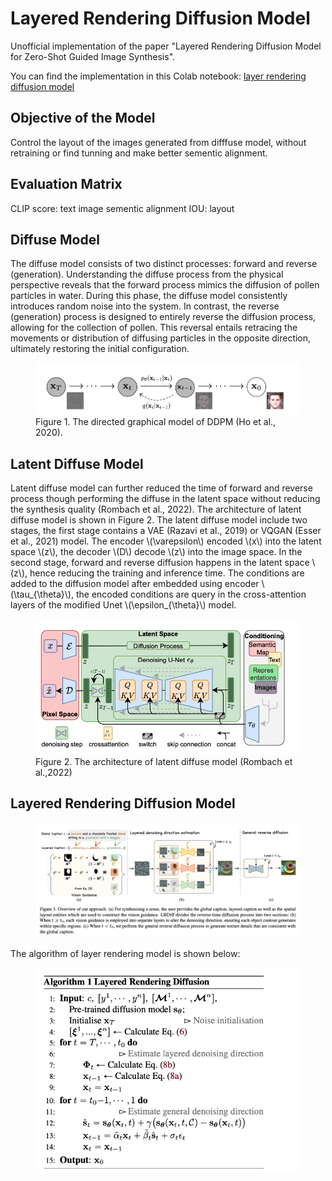 # Layered Rendering Diffusion Model
Unofficial implementation of the paper "Layered Rendering Diffusion Model for Zero-Shot Guided Image Synthesis". 

You can find the implementation in this Colab notebook:
<a href="https://drive.google.com/file/d/1KcNvrjh7k5G4FFbzeMfdGruA-o0Y4XZB/view?usp=share_link">layer rendering diffusion model </a>

## Objective of the Model
Control the layout of the images generated from difffuse model, without retraining or find tunning and make better sementic alignment.

## Evaluation Matrix
CLIP score: text image sementic alignment
IOU: layout

## Diffuse Model
The diffuse model consists of two distinct processes: forward and reverse (generation). Understanding the diffuse process from the physical perspective reveals that the forward process mimics the diffusion of pollen particles in water. During this phase, the diffuse model consistently introduces random noise into the system. In contrast, the reverse (generation) process is designed to entirely reverse the diffusion process, allowing for the collection of pollen. This reversal entails retracing the movements or distribution of diffusing particles in the opposite direction, ultimately restoring the initial configuration.

<figure>
  <img src="Fig1-DDPM.png">
  <figcaption>Figure 1. The directed graphical model of DDPM (Ho et al., 2020). </figcaption>
</figure>


## Latent Diffuse Model
Latent diffuse model can further reduced the time of forward and reverse process though performing the diffuse in the latent space without reducing the synthesis quality (Rombach et al., 2022). The architecture of latent diffuse model is shown in Figure 2. The latent diffuse model include two stages, the first stage contains a VAE (Razavi et al., 2019) or VQGAN  (Esser et al., 2021) model. The encoder \\(\varepsilon\\) encoded \\(x\\) into the latent space \\(z\\), the decoder \\(D\\) decode \\(z\\) into the image space. In the second stage, forward and reverse diffusion happens in the latent space \\(z\\),  hence reducing the training and inference time. The conditions are added to the diffusion model after embedded using encoder \\(\tau_{\theta}\\), the encoded conditions are query in the cross-attention layers of the modified Unet \\(\epsilon_{\theta}\\) model.

<figure>
  <img src="Fig3-LD.png">
  <figcaption>Figure 2. The architecture of latent diffuse model (Rombach et al.,2022) </figcaption>
</figure>

## Layered Rendering Diffusion Model
<figure>
  <img src="Fig3.png">
</figure>
The algorithm of layer rendering model is shown below:
<figure>
  <img src="Fig-algorithm.png">
</figure>











